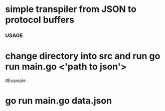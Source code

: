 # simple transpiler from JSON to protocol buffers

### USAGE 
# change directory into src and run go run main.go <'path to json'> 
#Example
# go run main.go data.json 

